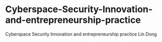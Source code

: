 # Cyberspace-Security-Innovation-and-entrepreneurship-practice
Cyberspace Security Innovation and entrepreneurship practice
Lin Dong
